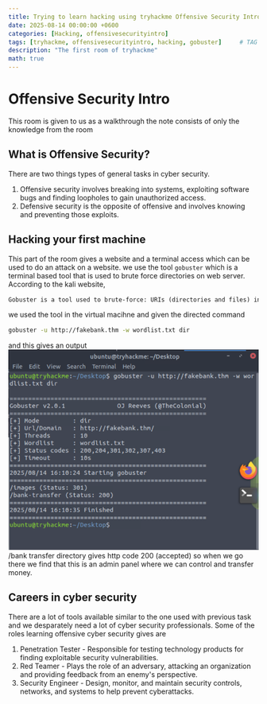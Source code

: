 ```yaml
---
title: Trying to learn hacking using tryhackme Offensive Security Intro 
date: 2025-08-14 00:00:00 +0600
categories: [Hacking, offensivesecurityintro]
tags: [tryhackme, offensivesecurityintro, hacking, gobuster]     # TAG names should always be lowercase
description: "The first room of tryhackme"
math: true
---
```

# Offensive Security Intro
This room is given to us as a walkthrough the note consists of only the knowledge from the room

## What is Offensive Security?
There are two things types of general tasks in cyber security.
1. Offensive security involves breaking into systems, exploiting software bugs and finding loopholes to gain unauthorized access.
2. Defensive security is the opposite of offensive and involves knowing and preventing those exploits.
## Hacking your first machine
This part of the room gives a website and a terminal access which can be used to do an attack on a website. we use the tool `gobuster` which is a terminal based tool that is used to brute force directories on web server. According to the kali website,
```txt
Gobuster is a tool used to brute-force: URIs (directories and files) in web sites, DNS subdomains (with wildcard support), Virtual Host names on target web servers, Open Amazon S3 buckets, Open Google Cloud buckets and TFTP servers.
```
we used the tool in the virtual macihne and given the directed command
```bash
gobuster -u http://fakebank.thm -w wordlist.txt dir
```
and this gives an output
![Gobuster in the working](/assets/images/thm-offensivecybersecurity-gobuster.png)
/bank transfer directory gives http code 200 (accepted) so when we go there we find that this is an admin panel where we can control and transfer money.
## Careers in cyber security
There are a lot of tools available similar to the one used with previous task and we desparately need a lot of cyber security professionals. Some of the roles learning offensive cyber security gives are
1. Penetration Tester - Responsible for testing technology products for finding exploitable security vulnerabilities.
2. Red Teamer - Plays the role of an adversary, attacking an organization and providing feedback from an enemy's perspective.
3. Security Engineer - Design, monitor, and maintain security controls, networks, and systems to help prevent cyberattacks.

